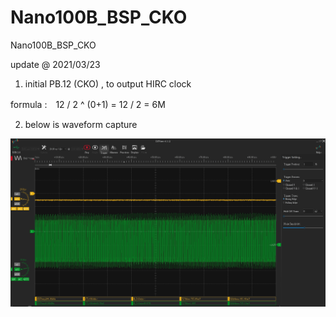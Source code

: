 # Nano100B_BSP_CKO
 Nano100B_BSP_CKO


update @ 2021/03/23

1. initial PB.12 (CKO) , to output HIRC clock 

formula :　12 / 2 ^ (0+1) = 12 / 2 = 6M

2. below is waveform capture 

![image](https://github.com/released/Nano100B_BSP_CKO/blob/main/HIRC_DIV0.jpg)

